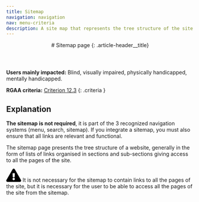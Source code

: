 ```yaml
---
title: Sitemap
navigation: navigation
nav: menu-criteria
description: A site map that represents the tree structure of the site
---
```


<header>
# Sitemap page
{: .article-header__title}
</header>

**Users mainly impacted:** Blind, visually impaired, physically handicapped, mentally handicapped.

**RGAA criteria:** [Criterion 12.3](https://www.numerique.gouv.fr/publications/rgaa-accessibilite/methode-rgaa/criteres/#crit-12-3)
{: .criteria }

## Explanation

**The sitemap is not required**, it is part of the 3 recognized navigation systems (menu, search, sitemap). If you integrate a sitemap, you must also ensure that all links are relevant and functional.

The sitemap page presents the tree structure of a website, generally in the form of lists of links organised in sections and sub-sections giving access to all the pages of the site.

<div class="important">
<svg role="img" aria-label="Important" xmlns="http://www.w3.org/2000/svg" viewBox="0 0 576 512" width="40" height="36"><title>Important</title><path d="M569.517 440.013C587.975 472.007 564.806 512 527.94 512H48.054c-36.937 0-59.999-40.055-41.577-71.987L246.423 23.985c18.467-32.009 64.72-31.951 83.154 0l239.94 416.028zM288 354c-25.405 0-46 20.595-46 46s20.595 46 46 46 46-20.595 46-46-20.595-46-46-46zm-43.673-165.346l7.418 136c.347 6.364 5.609 11.346 11.982 11.346h48.546c6.373 0 11.635-4.982 11.982-11.346l7.418-136c.375-6.874-5.098-12.654-11.982-12.654h-63.383c-6.884 0-12.356 5.78-11.981 12.654z"/></svg>
It is not necessary for the sitemap to contain links to all the pages of the site, but it is necessary for the user to be able to access all the pages of the site from the sitemap.
</div>
